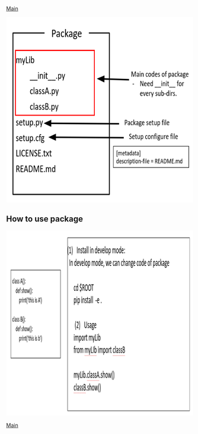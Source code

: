 [Main](../README.md)

<img src="../images/12.PNG" height="500">

## How to use package
<img src="../images/13.PNG" height="500">

[Main](../README.md)
